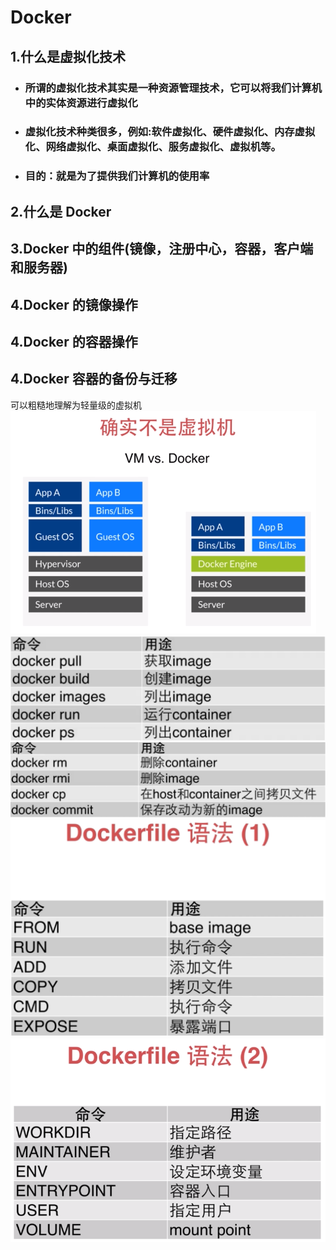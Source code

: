 # **Docker**

## 1.什么是虚拟化技术

- ### 所谓的虚拟化技术其实是一种资源管理技术，它可以将我们计算机中的实体资源进行虚拟化
- ### 虚拟化技术种类很多，例如:软件虚拟化、硬件虚拟化、内存虚拟化、网络虚拟化、桌面虚拟化、服务虚拟化、虚拟机等。
- ### 目的：就是为了提供我们计算机的使用率

## 2.什么是 Docker

## 3.Docker 中的组件(镜像，注册中心，容器，客户端和服务器)

## 4.Docker 的镜像操作

## 4.Docker 的容器操作

## 4.Docker 容器的备份与迁移

可以粗糙地理解为轻量级的虚拟机
![](/images/Docker/1563804101060.png)
![](/images/Docker/1563805338876.png)
![](/images/Docker/1563805409774.png)
![](/images/Docker/1563806150838.png)
![](/images/Docker/1563806172246.png)
